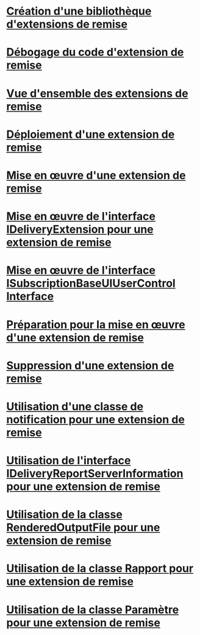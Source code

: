 # [Création d'une bibliothèque d'extensions de remise](creating-a-delivery-extension-library.md)
# [Débogage du code d'extension de remise](debugging-delivery-extension-code.md)
# [Vue d'ensemble des extensions de remise](delivery-extensions-overview.md)
# [Déploiement d'une extension de remise](deploying-a-delivery-extension.md)
# [Mise en œuvre d'une extension de remise](implementing-a-delivery-extension.md)
# [Mise en œuvre de l'interface IDeliveryExtension pour une extension de remise](implementing-the-ideliveryextension-interface-for-a-delivery-extension.md)
# [Mise en œuvre de l'interface ISubscriptionBaseUIUserControl Interface](implementing-the-isubscriptionbaseuiusercontrol-interface.md)
# [Préparation pour la mise en œuvre d'une extension de remise](preparing-to-implement-a-delivery-extension.md)
# [Suppression d'une extension de remise](removing-a-delivery-extension.md)
# [Utilisation d'une classe de notification pour une extension de remise](using-a-notification-class-for-a-delivery-extension.md)
# [Utilisation de l'interface IDeliveryReportServerInformation pour une extension de remise](using-the-ideliveryreportserverinformation-interface-for-a-delivery-extension.md)
# [Utilisation de la classe RenderedOutputFile pour une extension de remise](using-the-renderedoutputfile-class-for-a-delivery-extension.md)
# [Utilisation de la classe Rapport pour une extension de remise](using-the-report-class-for-a-delivery-extension.md)
# [Utilisation de la classe Paramètre pour une extension de remise](using-the-setting-class-for-a-delivery-extension.md)
